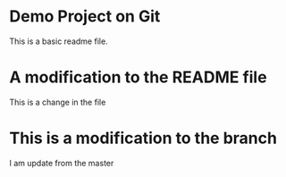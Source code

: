 # Demo Project on Git

This is a basic readme file.

# A modification to the README file

This is a change in the file

# This is a modification to the branch

I am update from the master
